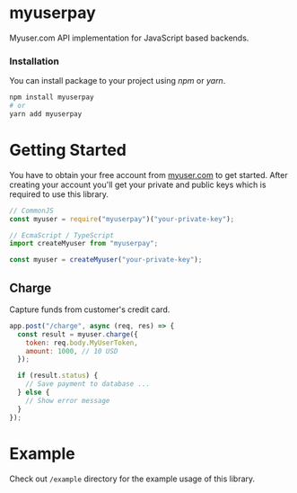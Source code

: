 # myuserpay

Myuser.com API implementation for JavaScript based backends.

### Installation

You can install package to your project using _npm_ or _yarn_.

```bash
npm install myuserpay
# or
yarn add myuserpay
```

# Getting Started

You have to obtain your free account from [myuser.com](https://myuser.com) to get started. After creating your account you'll get your private and public keys which is required to use this library.

```js
// CommonJS
const myuser = require("myuserpay")("your-private-key");

// EcmaScript / TypeScript
import createMyuser from "myuserpay";

const myuser = createMyuser("your-private-key");
```

## Charge

Capture funds from customer's credit card.

```js
app.post("/charge", async (req, res) => {
  const result = myuser.charge({
    token: req.body.MyUserToken,
    amount: 1000, // 10 USD
  });

  if (result.status) {
    // Save payment to database ...
  } else {
    // Show error message
  }
});
```

# Example

Check out `/example` directory for the example usage of this library.

